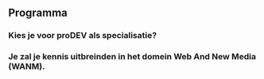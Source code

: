 Programma
---------

### Kies je voor **proDEV** als specialisatie?

### Je zal je kennis uitbreinden in het domein **Web And New Media (WANM)**.